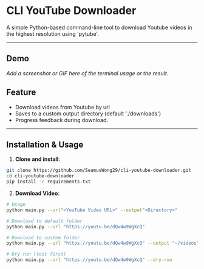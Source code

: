 # CLI YouTube Downloader

A simple Python-based command-line tool to download Youtube videos in the highest resolution using 'pytube'.

---

## Demo 

_Add a screenshot or GIF here of the terminal usage or the result._

## Feature
- Download videos from Youtube by url
- Saves to a custom output directory (default './downloads')
- Progress feedback during download.

---

## Installation & Usage
1. **Clone and install**:
```bash
git clone https://github.com/SeamusWong29/cli-youtube-downloader.git
cd cli-youtube-downloader
pip install -r requirements.txt
```
2. **Download Video**:
```bash
# Usage
python main.py --url"<YouTube Video URL>" --output"<Directory>"
```

```bash
# Download to default folder
python main.py --url "https://youtu.be/dQw4w9WgXcQ"
```

```bash
# Download to custom folder
python main.py --url "https://youtu.be/dQw4w9WgXcQ" --output "~/videos"
```

```bash
# Dry run (test first)
python main.py --url "https://youtu.be/dQw4w9WgXcQ" --dry-run
```
